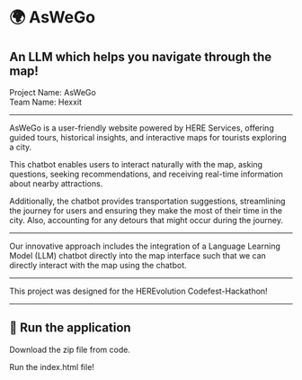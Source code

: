 #  <h1 class="logo">🌍 AsWe<span>Go</span></h1>
<h2>An LLM which helps you navigate through the map!</h2>

Project Name: AsWeGo
<br>
Team Name: Hexxit
<hr>
AsWeGo is a user-friendly website powered by HERE Services, offering guided tours, historical insights, and interactive maps for tourists exploring a city.   

This chatbot enables users to interact naturally with the map, asking questions, seeking recommendations, and receiving real-time information about nearby attractions.  

Additionally, the chatbot provides transportation suggestions, streamlining the journey for users and ensuring they make the most of their time in the city. Also, accounting for any detours that might occur during the journey.

<hr>

Our innovative approach includes the integration of a Language Learning Model (LLM) chatbot directly into the map interface such that we can directly interact with the map using the chatbot. 

<hr>

This project was designed for the HEREvolution Codefest-Hackathon!

<hr>

## 🥳 Run the application

Download the zip file from code.

Run the index.html file!
